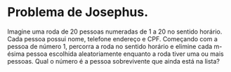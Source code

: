 # Problema de Josephus.

Imagine uma roda de 20 pessoas numeradas de 1 a 20 no sentido horário. Cada pessoa possui nome, telefone endereço e CPF.
Começando com a pessoa de número 1, percorra a roda no sentido horário e elimine cada m-ésima pessoa escolhida aleatoriamente
enquanto a roda tiver uma ou mais pessoas. Qual o número é a pessoa sobrevivente que ainda está na lista? 
